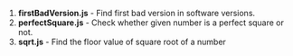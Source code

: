 1. **firstBadVersion.js** - Find first bad version in software versions.
2. **perfectSquare.js** - Check whether given number is a perfect square or not.
3. **sqrt.js** - Find the floor value of square root of a number
